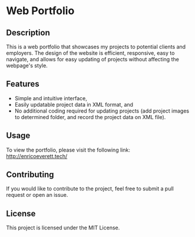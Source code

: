 # Web Portfolio

## Description

This is a web portfolio that showcases my projects to potential clients and employers. The design of the website is efficient, responsive, easy to navigate, and allows for easy updating of projects without affecting the webpage's style.

## Features

* Simple and intuitive interface,
* Easily updatable project data in XML format, and
* No additional coding required for updating projects (add project images to determined folder, and record the project data on XML file).

## Usage

To view the portfolio, please visit the following link: http://enricoeverett.tech/

## Contributing

If you would like to contribute to the project, feel free to submit a pull request or open an issue.

## License

This project is licensed under the MIT License.
